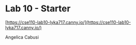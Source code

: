 # Lab 10 - Starter
[https://cse110-lab10-lyka717.canny.io/](https://cse110-lab10-lyka717.canny.io/)

Angelica Cabusi